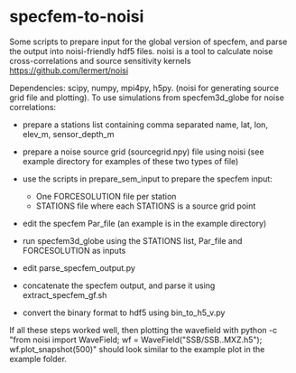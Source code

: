 # specfem-to-noisi
Some scripts to prepare input for the global version of specfem, and parse the output into noisi-friendly hdf5 files.
noisi is a tool to calculate noise cross-correlations and source sensitivity kernels
https://github.com/lermert/noisi

Dependencies: scipy, numpy, mpi4py, h5py. (noisi for generating source grid file and plotting).
To use simulations from specfem3d_globe for noise correlations:
- prepare a stations list containing comma separated name, lat, lon, elev_m, sensor_depth_m
- prepare a noise source grid (sourcegrid.npy) file using noisi
(see example directory for examples of these two types of file)

- use the scripts in prepare_sem_input to prepare the specfem input: 
	- One FORCESOLUTION file per station
	- STATIONS file where each STATIONS is a source grid point

- edit the specfem Par_file (an example is in the example directory)
- run specfem3d_globe using the STATIONS list, Par_file and FORCESOLUTION as inputs
- edit parse_specfem_output.py
- concatenate the specfem output, and parse it using extract_specfem_gf.sh
- convert the binary format to hdf5 using bin_to_h5_v.py

If all these steps worked well, then plotting the wavefield with python -c "from noisi import WaveField; wf = WaveField("SSB/SSB..MXZ.h5"); wf.plot_snapshot(500)" should look similar to the example plot in the example folder.